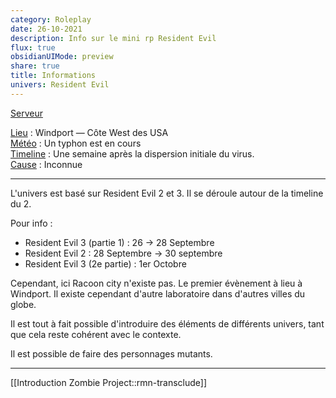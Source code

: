```yaml
---
category: Roleplay
date: 26-10-2021
description: Info sur le mini rp Resident Evil
flux: true
obsidianUIMode: preview
share: true
title: Informations
univers: Resident Evil
---
```


[Serveur](https://discord.gg/qGKFutdY4R)  
    
<u>Lieu</u> : Windport — Côte West des USA  
<u>Météo</u> : Un typhon est en cours   
<u>Timeline</u> : Une semaine après la dispersion initiale du virus.  
<u>Cause</u> : Inconnue  
  
---  
L'univers est basé sur Resident Evil 2 et 3. Il se déroule autour de la timeline du 2.  
  
Pour info :  
- Resident Evil 3 (partie 1) : 26 → 28 Septembre  
- Resident Evil 2 : 28 Septembre → 30 septembre  
- Resident Evil 3 (2e partie) : 1er Octobre  
  
Cependant, ici Racoon city n'existe pas. Le premier évènement à lieu à Windport. Il existe cependant d'autre laboratoire dans d'autres villes du globe.  
  
Il est tout à fait possible d'introduire des éléments de différents univers, tant que cela reste cohérent avec le contexte.  
  
Il est possible de faire des personnages mutants.  
  
---  
[[Introduction Zombie Project::rmn-transclude]]
